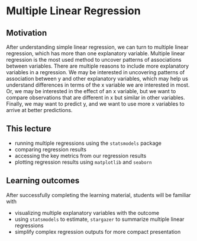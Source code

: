 # Multiple Linear Regression 

## Motivation

After understanding simple linear regression, we can turn to multiple linear regression, which has more than one explanatory variable. Multiple linear regression is the most used method to uncover patterns of associations between variables. There are multiple reasons to include more explanatory variables in a regression. We may be interested in uncovering patterns of association between y and other explanatory variables, which may help us understand differences in terms of the x variable we are interested in most. Or, we may be interested in the effect of an x variable, but we want to compare observations that are different in x but similar in other variables. Finally, we may want to predict y, and we want to use more x variables to arrive at better predictions.

## This lecture

- running multiple regressions using the `statsmodels` package
- comparing regression results
- accessing the key metrics from our regression results
- plotting regression results using `matplotlib` and `seaborn`

## Learning outcomes

After successfully completing the learning material, students will be familiar with

- visualizing multiple explanatory variables with the outcome
- using `statsmodels` to estimate, `stargazer` to summarize multiple linear regressions
- simplify complex regression outputs for more compact presentation